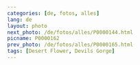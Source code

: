 ```yaml
---
categories: [de, fotos, alles]
lang: de
layout: photo
next_photo: /de/fotos/alles/P0000144.html
picname: P0000162
prev_photo: /de/fotos/alles/P0000165.html
tags: [Desert Flower, Devils Gorge]
---
```

